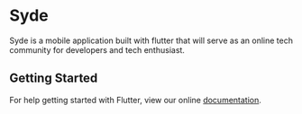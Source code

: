 # Syde

Syde is a mobile application built with flutter that will serve as an online tech community for developers and tech enthusiast.

## Getting Started

For help getting started with Flutter, view our online
[documentation](https://flutter.io/).
